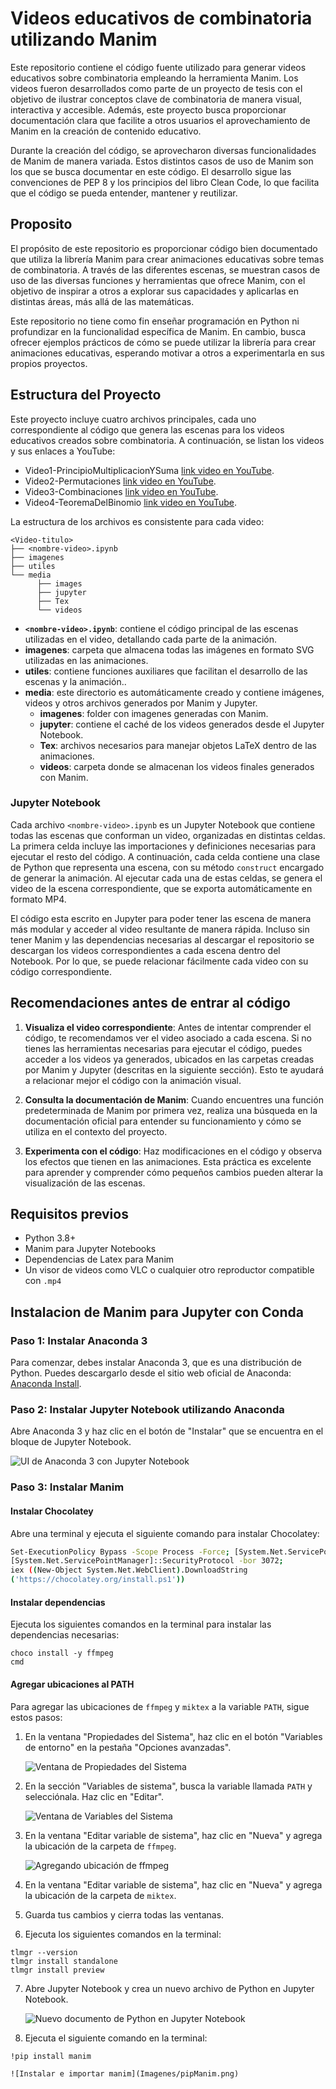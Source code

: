 # Videos educativos de combinatoria utilizando Manim

Este repositorio contiene el código fuente utilizado para generar videos educativos sobre combinatoria empleando la herramienta Manim. Los videos fueron desarrollados como parte de un proyecto de tesis con el objetivo de ilustrar conceptos clave de combinatoria de manera visual, interactiva y accesible. Además, este proyecto busca proporcionar documentación clara que facilite a otros usuarios el aprovechamiento de Manim en la creación de contenido educativo.

Durante la creación del código, se aprovecharon diversas funcionalidades de Manim de manera variada. Estos distintos casos de uso de Manim son los que se busca documentar en este código.  El desarrollo sigue las convenciones de PEP 8 y los principios del libro Clean Code, lo que facilita que el código se pueda entender, mantener y reutilizar.

## Proposito
El propósito de este repositorio es proporcionar código bien documentado que utiliza la librería Manim para crear animaciones educativas sobre temas de combinatoria. A través de las diferentes escenas, se muestran casos de uso de las diversas funciones y herramientas que ofrece Manim, con el objetivo de inspirar a otros a explorar sus capacidades y aplicarlas en distintas áreas, más allá de las matemáticas.

Este repositorio no tiene como fin enseñar programación en Python ni profundizar en la funcionalidad específica de Manim. En cambio, busca ofrecer ejemplos prácticos de cómo se puede utilizar la librería para crear animaciones educativas, esperando motivar a otros a experimentarla en sus propios proyectos.
   
## Estructura del Proyecto

Este proyecto incluye cuatro archivos principales, cada uno correspondiente al código que genera las escenas para los videos educativos creados sobre combinatoria. A continuación, se listan los videos y sus enlaces a YouTube:
* Video1-PrincipioMultiplicacionYSuma [link video en YouTube](https://youtu.be/ePPxuT6K6Cg?si=6eOuTOtu87mKtMPv).
* Video2-Permutaciones [link video en YouTube](https://youtu.be/oKf17k7p4GM?si=P4w1DrE1km2NYksn).
* Video3-Combinaciones [link video en YouTube](https://youtu.be/DA367kQNuNk?si=XzI9QgGHI2b4ZcNS).
* Video4-TeoremaDelBinomio [link video en YouTube](https://youtu.be/7FfBGBBckDk?si=H_vxqvjx3WhKTDtO).

La estructura de los archivos es consistente para cada video:
```
<Video-titulo>
├── <nombre-video>.ipynb
├── imagenes
├── utiles
└── media
      ├── images
      ├── jupyter
      ├── Tex
      └── videos
```
* **```<nombre-video>.ipynb```**: contiene el código principal de las escenas utilizadas en el video, detallando cada parte de la animación.
* **imagenes**: carpeta que almacena todas las imágenes en formato SVG utilizadas en las animaciones.
* **utiles**: contiene funciones auxiliares que facilitan el desarrollo de las escenas y la animación..
* **media**: este directorio es automáticamente creado y contiene imágenes, videos y otros archivos generados por Manim y Jupyter.
  * **imagenes**: folder con imagenes generadas con Manim.
  * **jupyter**: contiene el caché de los videos generados desde el Jupyter Notebook.
  * **Tex**: archivos necesarios para manejar objetos LaTeX dentro de las animaciones.
  * **videos**: carpeta donde se almacenan los videos finales generados con Manim.

### Jupyter Notebook
Cada archivo ```<nombre-video>.ipynb``` es un Jupyter Notebook que contiene todas las escenas que conforman un video, organizadas en distintas celdas. La primera celda incluye las importaciones y definiciones necesarias para ejecutar el resto del código. A continuación, cada celda contiene una clase de Python que representa una escena, con su método ```construct``` encargado de generar la animación. Al ejecutar cada una de estas celdas, se genera el video de la escena correspondiente, que se exporta automáticamente en formato MP4. 

El código esta escrito en Jupyter para poder tener las escena de manera más modular y acceder al video resultante de manera rápida. Incluso sin tener Manim y las dependencias necesarias al descargar el repositorio se descargan los videos correspondientes a cada escena dentro del Notebook. Por lo que, se puede relacionar fácilmente cada video con su código correspondiente.

## Recomendaciones antes de entrar al código
1. **Visualiza el video correspondiente**: Antes de intentar comprender el código, te recomendamos ver el video asociado a cada escena. Si no tienes las herramientas necesarias para ejecutar el código, puedes acceder a los videos ya generados, ubicados en las carpetas creadas por Manim y Jupyter (descritas en la siguiente sección). Esto te ayudará a relacionar mejor el código con la animación visual.

2. **Consulta la documentación de Manim**: Cuando encuentres una función predeterminada de Manim por primera vez, realiza una búsqueda en la documentación oficial para entender su funcionamiento y cómo se utiliza en el contexto del proyecto.

3. **Experimenta con el código**: Haz modificaciones en el código y observa los efectos que tienen en las animaciones. Esta práctica es excelente para aprender y comprender cómo pequeños cambios pueden alterar la visualización de las escenas.

## Requisitos previos
* Python 3.8+
* Manim para Jupyter Notebooks
* Dependencias de Latex para Manim
* Un visor de videos como VLC o cualquier otro reproductor compatible con ```.mp4```
  
## Instalacion de Manim para Jupyter con Conda

### Paso 1: Instalar Anaconda 3
Para comenzar, debes instalar Anaconda 3, que es una distribución de Python. Puedes descargarlo desde el sitio web oficial de Anaconda: [Anaconda Install](https://docs.anaconda.com/free/anaconda/install/index.html).

### Paso 2: Instalar Jupyter Notebook utilizando Anaconda
Abre Anaconda 3 y haz clic en el botón de "Instalar" que se encuentra en el bloque de Jupyter Notebook.

![UI de Anaconda 3 con Jupyter Notebook](Imagenes/JupyterAnaconda.png)

### Paso 3: Instalar Manim

#### Instalar Chocolatey
Abre una terminal y ejecuta el siguiente comando para instalar Chocolatey:

```bash
Set-ExecutionPolicy Bypass -Scope Process -Force; [System.Net.ServicePointManager]::SecurityProtocol = 
[System.Net.ServicePointManager]::SecurityProtocol -bor 3072; 
iex ((New-Object System.Net.WebClient).DownloadString
('https://chocolatey.org/install.ps1'))
```

#### Instalar dependencias
Ejecuta los siguientes comandos en la terminal para instalar las dependencias necesarias:

```
choco install -y ffmpeg
cmd
```

#### Agregar ubicaciones al PATH
Para agregar las ubicaciones de `ffmpeg` y `miktex` a la variable `PATH`, sigue estos pasos:

1. En la ventana "Propiedades del Sistema", haz clic en el botón "Variables de entorno" en la pestaña "Opciones avanzadas".

    ![Ventana de Propiedades del Sistema](Imagenes/propSistema.png)

2. En la sección "Variables de sistema", busca la variable llamada `PATH` y selecciónala. Haz clic en "Editar".

    ![Ventana de Variables del Sistema](Imagenes/variablesSis.png)

3. En la ventana "Editar variable de sistema", haz clic en "Nueva" y agrega la ubicación de la carpeta de `ffmpeg`.

    ![Agregando ubicación de ffmpeg](Imagenes/ffmpeg.png)

4. En la ventana "Editar variable de sistema", haz clic en "Nueva" y agrega la ubicación de la carpeta de `miktex`.

5. Guarda tus cambios y cierra todas las ventanas.

6. Ejecuta los siguientes comandos en la terminal:

```
tlmgr --version
tlmgr install standalone
tlmgr install preview
```

7. Abre Jupyter Notebook y crea un nuevo archivo de Python en Jupyter Notebook.

    ![Nuevo documento de Python en Jupyter Notebook](Imagenes/jupyterNuevoDoc.png)

8. Ejecuta el siguiente comando en la terminal:

```
!pip install manim
```

    ![Instalar e importar manim](Imagenes/pipManim.png)
